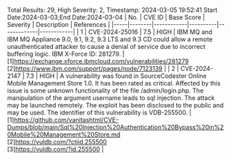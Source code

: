 Total Results: 29, High Severity: 2, Timestamp: 2024-03-05 19:52:41
Start Date:2024-03-03;End Date:2024-03-04
| No. | CVE ID | Base Score | Severity | Description | References |
|-----|--------|------------|----------|-------------|------------|
| 1 | CVE-2024-25016 | 7.5  | HIGH | IBM MQ and IBM MQ Appliance 9.0, 9.1, 9.2, 9.3 LTS and 9.3 CD could allow a remote unauthenticated attacker to cause a denial of service due to incorrect buffering logic.  IBM X-Force ID:  281279. | [1]https://exchange.xforce.ibmcloud.com/vulnerabilities/281279<br>[2]https://www.ibm.com/support/pages/node/7123139 |
| 2 | CVE-2024-2147 | 7.3  | HIGH | A vulnerability was found in SourceCodester Online Mobile Management Store 1.0. It has been rated as critical. Affected by this issue is some unknown functionality of the file /admin/login.php. The manipulation of the argument username leads to sql injection. The attack may be launched remotely. The exploit has been disclosed to the public and may be used. The identifier of this vulnerability is VDB-255500. | [1]https://github.com/vanitashtml/CVE-Dumps/blob/main/Sql%20Injection%20Authentication%20Bypass%20in%20Mobile%20Management%20Store.md<br>[2]https://vuldb.com/?ctiid.255500<br>[3]https://vuldb.com/?id.255500 |
